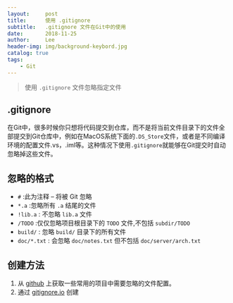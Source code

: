 ```yaml
---
layout:     post
title:      使用 .gitignore
subtitle:   .gitignore 文件在Git中的使用
date:       2018-11-25
author:     Lee
header-img: img/background-keybord.jpg
catalog: true
tags:
    - Git
---
```


> 使用 `.gitignore` 文件忽略指定文件

## .gitignore

在Git中，很多时候你只想将代码提交到仓库，而不是将当前文件目录下的文件全部提交到Git仓库中，例如在MacOS系统下面的`.DS_Store`文件，或者是不同编译环境的配置文件.vs，.iml等。这种情况下使用`.gitignore`就能够在Git提交时自动忽略掉这些文件。

## 忽略的格式

- `#` :此为注释 – 将被 Git 忽略
- `*.a` :忽略所有 `.a` 结尾的文件
- `!lib.a` : 不忽略 `lib.a` 文件
- `/TODO` :仅仅忽略项目根目录下的 `TODO` 文件,不包括 `subdir/TODO`
- `build/` : 忽略 `build/` 目录下的所有文件
- `doc/*.txt` : 会忽略 `doc/notes.txt` 但不包括 `doc/server/arch.txt`

## 创建方法

1. 从 [github](https://github.com/github/gitignore.git) 上获取一些常用的项目中需要忽略的文件配置。
2. 通过 [gitignore.io](https://www.gitignore.io/) 创建
